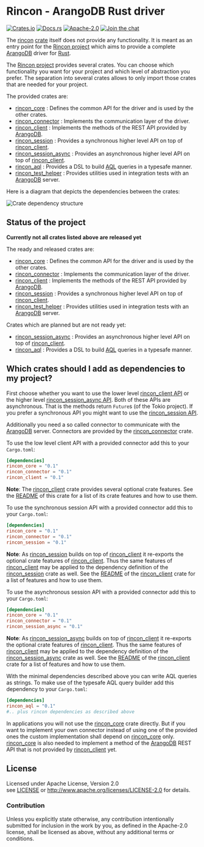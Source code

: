 
# Rincon - ArangoDB Rust driver

[![Crates.io][crates_badge]][crate]
[![Docs.rs][docs_badge]][documentation]
[![Apache-2.0][license_badge]][Apache-2.0]
[![Join the chat][gitter_badge]][chat]

[crates_badge]: https://img.shields.io/crates/v/rincon.svg
[docs_badge]: https://docs.rs/rincon/badge.svg
[license_badge]: https://img.shields.io/badge/license-Apache%2D%2D2%2E0-blue.svg
[gitter_badge]: https://badges.gitter.im/innoave/rincon.svg

[crate]: https://crates.io/crates/rincon
[documentation]: https://docs.rs/rincon
[Apache-2.0]: https://www.apache.org/licenses/LICENSE-2.0
[chat]: https://gitter.im/innoave/rincon
[license]: ../LICENSE
[Rincon project]: https://github.com/innoave/rincon
[rincon]: ../rincon
[rincon_core]: ../rincon_core
[rincon_connector]: ../rincon_connector
[rincon_client]: ../rincon_client
[rincon_session]: ../rincon_session
[rincon_session_async]: ../rincon_session_async
[rincon_aql]: ../rincon_aql
[rincon_test_helper]: ../rincon_test_helper

[rincon_core API]: https://docs.rs/rincon_core
[rincon_connector API]: https://docs.rs/rincon_connector
[rincon_client API]: https://docs.rs/rincon_client
[rincon_session API]: https://docs.rs/rincon_session
[rincon_session_async API]: https://docs.rs/rincon_session_async
[rincon_aql API]: https://docs.rs/rincon_aql
[rincon_test_helper API]: https://docs.rs/rincon_test_helper

The [rincon] [crate] itself does not provide any functionality. It is meant as an entry point
for the [Rincon project] which aims to provide a complete [ArangoDB] driver for [Rust].

The [Rincon project] provides several crates. You can choose which functionality you want for your
project and which level of abstraction you prefer. The separation into several crates allows to only
import those crates that are needed for your project.

The provided crates are:

* [rincon_core] : Defines the common API for the driver and is used by the other crates.
* [rincon_connector] : Implements the communication layer of the driver.
* [rincon_client] : Implements the methods of the REST API provided by [ArangoDB].
* [rincon_session] : Provides a synchronous higher level API on top of [rincon_client].
* [rincon_session_async] : Provides an asynchronous higher level API on top of [rincon_client].
* [rincon_aql] : Provides a DSL to build [AQL] queries in a typesafe manner. 
* [rincon_test_helper] : Provides utilities used in integration tests with an [ArangoDB] server.

Here is a diagram that depicts the dependencies between the crates:

![Crate dependency structure](../docs/crate_structure.png)

## Status of the project

**Currently not all crates listed above are released yet**

The ready and released crates are:

* [rincon_core] : Defines the common API for the driver and is used by the other crates.
* [rincon_connector] : Implements the communication layer of the driver.
* [rincon_client] : Implements the methods of the REST API provided by [ArangoDB].
* [rincon_session] : Provides a synchronous higher level API on top of [rincon_client].
* [rincon_test_helper] : Provides utilities used in integration tests with an [ArangoDB] server.

Crates which are planned but are not ready yet:

* [rincon_session_async] : Provides an asynchronous higher level API on top of [rincon_client].
* [rincon_aql] : Provides a DSL to build [AQL] queries in a typesafe manner. 

## Which crates should I add as dependencies to my project? 

First choose whether you want to use the lower level [rincon_client API] or the higher level 
[rincon_session_async API]. Both of these APIs are asynchronous. That is the methods return
`Future`s (of the Tokio project). If you prefer a synchronous API you might want to use the
[rincon_session API].

Additionally you need a so called connector to communicate with the [ArangoDB] server. Connectors
are provided by the [rincon_connector] crate.

To use the low level client API with a provided connector add this to your `Cargo.toml`:

```toml
[dependencies]
rincon_core = "0.1"
rincon_connector = "0.1"
rincon_client = "0.1"
```

__Note__: The [rincon_client] crate provides several optional crate features.
See the [README](../rincon_client/README.md) of this crate for a list of its crate features and
how to use them.

To use the synchronous session API with a provided connector add this to your `Cargo.toml`:

```toml
[dependencies]
rincon_core = "0.1"
rincon_connector = "0.1"
rincon_session = "0.1"
```

__Note__: As [rincon_session] builds on top of [rincon_client] it re-exports the optional crate
features of [rincon_client]. Thus the same features of [rincon_client] may be applied to the
dependency definition of the [rincon_session] crate as well.
See the [README](../rincon_client/README.md) of the [rincon_client] crate for a list of features and
how to use them.

To use the asynchronous session API with a provided connector add this to your `Cargo.toml`:

```toml
[dependencies]
rincon_core = "0.1"
rincon_connector = "0.1"
rincon_session_async = "0.1"
```

__Note__: As [rincon_session_async] builds on top of [rincon_client] it re-exports the optional crate
features of [rincon_client]. Thus the same features of [rincon_client] may be applied to the
dependency definition of the [rincon_session_async] crate as well.
See the [README](../rincon_client/README.md) of the [rincon_client] crate for a list of features and
how to use them.

With the minimal dependencies described above you can write AQL queries as strings. To make use of
the typesafe AQL query builder add this dependency to your `Cargo.toml`: 

```toml
[dependencies]
rincon_aql = "0.1"
#.. plus rincon dependencies as described above
```

In applications you will not use the [rincon_core] crate directly. But if you want to implement your
own connector instead of using one of the provided ones the custom implementation shall depend on
[rincon_core] only. [rincon_core] is also needed to implement a method of the [ArangoDB] REST API
that is not provided by [rincon_client] yet.

## License

Licensed under Apache License, Version 2.0<br/>
see [LICENSE] or http://www.apache.org/licenses/LICENSE-2.0 for details.

### Contribution

Unless you explicitly state otherwise, any contribution intentionally submitted
for inclusion in the work by you, as defined in the Apache-2.0 license, shall be
licensed as above, without any additional terms or conditions.


[ArangoDB]: https://www.arangodb.org
[AQL]: https://docs.arangodb.com/3.2/AQL/index.html
[Rust]: https://www.rust-lang.org
